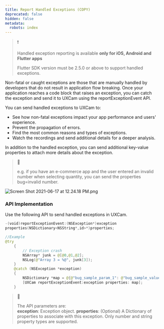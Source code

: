 ```yaml
---
title: Report Handled Exceptions (COPY)
deprecated: false
hidden: false
metadata:
  robots: index
---
```

> ❗️
>
> Handled exception reporting is available **only for  iOS, Android and Flutter apps**
>
> Flutter SDK version must be 2.5.0 or above to support handled exceptions.

Non-fatal or caught exceptions are those that are manually handled by developers that do not result in application flow breaking. Once your application reaches a code block that raises an exception, you can catch the exception and send it to UXCam using the reportExceptionEvent API.

You can send handled exceptions to UXCam to:

* See how non-fatal exceptions impact your app performance and users' experience.
* Prevent the propagation of errors.
* Find the most common reasons and types of exceptions.
* Watch the recordings and send additional details for a deeper analysis.

In addition to the handled exception, you can send additional key-value properties to attach more details about the exception.

> 🚧
>
> e.g. if you have an e-commerce app and the user entered an invalid number when selecting quantity, you can send the properties bug=invalid number.

![](https://files.readme.io/c9f192f-Screen_Shot_2021-06-17_at_12.24.18_PM.png "Screen Shot 2021-06-17 at 12.24.18 PM.png")

### API Implementation

Use the following API to send handled exceptions in UXCam.

```swift iOS
-(void)reportExceptionEvent:(NSException*)exception 
properties(NSDictionary<NSString*,id>*)properties;

//Example
@try
	{
		// Exception crash
		NSArray* junk = @[@0,@1,@2];
		NSLog(@"Array 3 = %@", junk[3]);
	}
	@catch (NSException *exception)
	{
		NSDictionary *map = @{@"bug_sample_param_1": @"bug_sample_value_1", @"bug_sample_param_2": @"bug_sample_value_2"};
		[UXCam reportExceptionEvent:exception properties: map];
	}
```

> 📘
>
> The API parameters are:\
> **exception**: Exception object.
> **properties**: (Optional) A Dictionary of properties to associate with this exception. Only number and string property types are supported.